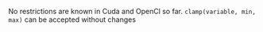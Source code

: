 No restrictions are known in Cuda and OpenCl so far. ```clamp(variable, min, max)``` can be accepted without changes